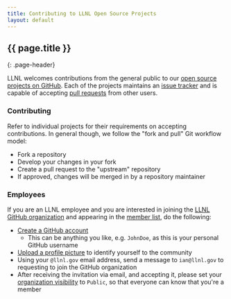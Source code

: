 ```yaml
---
title: Contributing to LLNL Open Source Projects
layout: default
---
```


## {{ page.title }}
{: .page-header}

LLNL welcomes contributions from the general public to our [open source projects on GitHub](https://github.com/llnl). Each of the projects maintains an [issue tracker](https://guides.github.com/features/issues/) and is capable of accepting [pull requests](https://help.github.com/articles/using-pull-requests/) from other users.

### Contributing

Refer to individual projects for their requirements on accepting contributions. In general though, we follow the "fork and pull" Git workflow model:

* Fork a repository
* Develop your changes in your fork
* Create a pull request to the "upstream" repository
* If approved, changes will be merged in by a repository maintainer

### Employees

If you are an LLNL employee and you are interested in joining the [LLNL GitHub organization](https://github.com/llnl) and appearing in the [member list](https://github.com/orgs/LLNL/people), do the following:

* [Create a GitHub account](https://github.com/join)
    * This can be anything you like, e.g. `JohnDoe`, as this is your personal GitHub username
* [Upload a profile picture](https://help.github.com/articles/how-do-i-set-up-my-profile-picture/) to identify yourself to the community
* Using your `@llnl.gov` email address, send a message to `ian@llnl.gov` to requesting to join the GitHub organization
* After receiving the invitation via email, and accepting it, please set your [organization visibility](https://help.github.com/articles/publicizing-or-hiding-organization-membership/) to `Public`, so that everyone can know that you're a member

